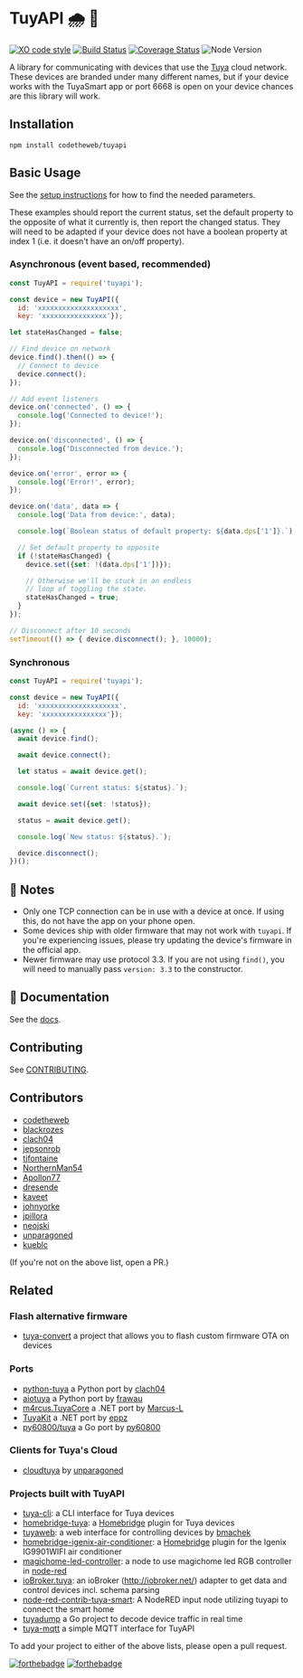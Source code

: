 # TuyAPI 🌧 🔌

[![XO code style](https://img.shields.io/badge/code_style-XO-5ed9c7.svg)](https://github.com/sindresorhus/xo)
[![Build Status](https://travis-ci.org/codetheweb/tuyapi.svg?branch=master)](https://travis-ci.org/codetheweb/tuyapi)
[![Coverage Status](https://coveralls.io/repos/github/codetheweb/tuyapi/badge.svg?branch=master)](https://coveralls.io/github/codetheweb/tuyapi?branch=master)
![Node Version](https://img.shields.io/badge/node-%3E=8-blue.svg)

A library for communicating with devices that use the [Tuya](http://tuya.com) cloud network. These devices are branded under many different names, but if your device works with the TuyaSmart app or port 6668 is open on your device chances are this library will work.

## Installation

  `npm install codetheweb/tuyapi`

## Basic Usage

See the [setup instructions](docs/SETUP.md) for how to find the needed parameters.

These examples should report the current status, set the default property to the opposite of what it currently is, then report the changed status.
They will need to be adapted if your device does not have a boolean property at index 1 (i.e. it doesn't have an on/off property).

### Asynchronous (event based, recommended)
```javascript
const TuyAPI = require('tuyapi');

const device = new TuyAPI({
  id: 'xxxxxxxxxxxxxxxxxxxx',
  key: 'xxxxxxxxxxxxxxxx'});

let stateHasChanged = false;

// Find device on network
device.find().then(() => {
  // Connect to device
  device.connect();
});

// Add event listeners
device.on('connected', () => {
  console.log('Connected to device!');
});

device.on('disconnected', () => {
  console.log('Disconnected from device.');
});

device.on('error', error => {
  console.log('Error!', error);
});

device.on('data', data => {
  console.log('Data from device:', data);

  console.log(`Boolean status of default property: ${data.dps['1']}.`);

  // Set default property to opposite
  if (!stateHasChanged) {
    device.set({set: !(data.dps['1'])});

    // Otherwise we'll be stuck in an endless
    // loop of toggling the state.
    stateHasChanged = true;
  }
});

// Disconnect after 10 seconds
setTimeout(() => { device.disconnect(); }, 10000);
```

### Synchronous
```javascript
const TuyAPI = require('tuyapi');

const device = new TuyAPI({
  id: 'xxxxxxxxxxxxxxxxxxxx',
  key: 'xxxxxxxxxxxxxxxx'});

(async () => {
  await device.find();

  await device.connect();

  let status = await device.get();

  console.log(`Current status: ${status}.`);

  await device.set({set: !status});

  status = await device.get();

  console.log(`New status: ${status}.`);

  device.disconnect();
})();
```


## 📝 Notes
- Only one TCP connection can be in use with a device at once. If using this, do not have the app on your phone open.
- Some devices ship with older firmware that may not work with `tuyapi`.  If you're experiencing issues, please try updating the device's firmware in the official app.
- Newer firmware may use protocol 3.3. If you are not using `find()`, you will need to manually pass `version: 3.3` to the constructor.


## 📓 Documentation

See the [docs](https://codetheweb.github.io/tuyapi/index.html).

## Contributing

See [CONTRIBUTING](https://github.com/codetheweb/tuyapi/blob/master/CONTRIBUTING.md).

## Contributors

- [codetheweb](https://github.com/codetheweb)
- [blackrozes](https://github.com/blackrozes)
- [clach04](https://github.com/clach04)
- [jepsonrob](https://github.com/jepsonrob)
- [tjfontaine](https://github.com/tjfontaine)
- [NorthernMan54](https://github.com/NorthernMan54)
- [Apollon77](https://github.com/Apollon77)
- [dresende](https://github.com/dresende)
- [kaveet](https://github.com/kaveet)
- [johnyorke](https://github.com/johnyorke)
- [jpillora](https://github.com/jpillora)
- [neojski](https://github.com/neojski)
- [unparagoned](https://github.com/unparagoned)
- [kueblc](https://github.com/kueblc)

(If you're not on the above list, open a PR.)

## Related

### Flash alternative firmware
- [tuya-convert](https://github.com/ct-Open-Source/tuya-convert) a project that allows you to flash custom firmware OTA on devices

### Ports
- [python-tuya](https://github.com/clach04/python-tuya) a Python port by [clach04](https://github.com/clach04)
- [aiotuya](https://github.com/frawau/aiotuya) a Python port by [frawau](https://github.com/frawau)
- [m4rcus.TuyaCore](https://github.com/Marcus-L/m4rcus.TuyaCore) a .NET port by [Marcus-L](https://github.com/Marcus-L)
- [TuyaKit](https://github.com/eppz/.NET.Library.TuyaKit) a .NET port by [eppz](https://github.com/eppz)
- [py60800/tuya](https://github.com/py60800/tuya) a Go port by [py60800](https://github.com/py60800)

### Clients for Tuya's Cloud
- [cloudtuya](https://github.com/unparagoned/cloudtuya) by [unparagoned](https://github.com/unparagoned/)

### Projects built with TuyAPI
- [tuya-cli](https://github.com/TuyaAPI/cli): a CLI interface for Tuya devices
- [homebridge-tuya](https://github.com/codetheweb/homebridge-tuya-outlet): a [Homebridge](https://github.com/nfarina/homebridge) plugin for Tuya devices
- [tuyaweb](https://github.com/bmachek/tuyaweb): a web interface for controlling devices by [bmachek](https://github.com/bmachek)
- [homebridge-igenix-air-conditioner](https://github.com/ellneal/homebridge-igenix-air-conditioner): a [Homebridge](https://github.com/nfarina/homebridge) plugin for the Igenix IG9901WIFI air conditioner
- [magichome-led-controller](https://github.com/cajonKA/magichome-led-controller-node): a node to use magichome led RGB controller in [node-red](https://github.com/node-red/node-red)
- [ioBroker.tuya](https://github.com/Apollon77/ioBroker.tuya): an ioBroker (http://iobroker.net/) adapter to get data and control devices incl. schema parsing
- [node-red-contrib-tuya-smart](https://github.com/hgross/node-red-contrib-tuya-smart): A NodeRED input node utilizing tuyapi to connect the smart home
- [tuyadump](https://github.com/py60800/tuyadump) a Go project to decode device traffic in real time
- [tuya-mqtt](https://github.com/TheAgentK/tuya-mqtt) a simple MQTT interface for TuyAPI


To add your project to either of the above lists, please open a pull request.

[![forthebadge](https://forthebadge.com/images/badges/made-with-javascript.svg)](https://forthebadge.com)
[![forthebadge](https://forthebadge.com/images/badges/built-with-love.svg)](https://forthebadge.com)
